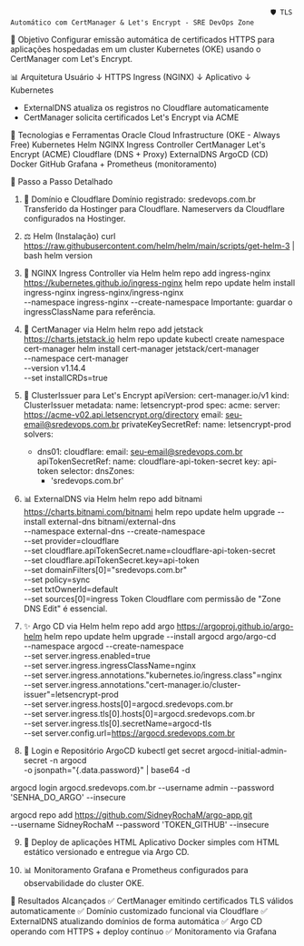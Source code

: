                                                                     🛡️ TLS Automático com CertManager & Let's Encrypt - SRE DevOps Zone

🌟 Objetivo
Configurar emissão automática de certificados HTTPS para aplicações hospedadas em um cluster Kubernetes (OKE) usando o CertManager com Let's Encrypt.

📊 Arquitetura
Usuário
   ↓ HTTPS
Ingress (NGINX) 
   ↓
Aplicativo 
   ↓
Kubernetes 

 + ExternalDNS atualiza os registros no Cloudflare automaticamente
 + CertManager solicita certificados Let's Encrypt via ACME

🚀 Tecnologias e Ferramentas
Oracle Cloud Infrastructure (OKE - Always Free)
Kubernetes
Helm
NGINX Ingress Controller
CertManager
Let's Encrypt (ACME)
Cloudflare (DNS + Proxy)
ExternalDNS
ArgoCD (CD)
Docker
GitHub
Grafana + Prometheus (monitoramento)

📗 Passo a Passo Detalhado

1. 📅 Domínio e Cloudflare
Domínio registrado: sredevops.com.br
Transferido da Hostinger para Cloudflare.
Nameservers da Cloudflare configurados na Hostinger.

2. ⚖️ Helm (Instalação)
curl https://raw.githubusercontent.com/helm/helm/main/scripts/get-helm-3 | bash
helm version

3. 🔌 NGINX Ingress Controller via Helm
helm repo add ingress-nginx https://kubernetes.github.io/ingress-nginx
helm repo update
helm install ingress-nginx ingress-nginx/ingress-nginx \
  --namespace ingress-nginx --create-namespace
Importante: guardar o ingressClassName para referência.

4. 📃 CertManager via Helm
helm repo add jetstack https://charts.jetstack.io
helm repo update
kubectl create namespace cert-manager
helm install cert-manager jetstack/cert-manager \
  --namespace cert-manager \
  --version v1.14.4 \
  --set installCRDs=true

5. 📝 ClusterIssuer para Let's Encrypt
apiVersion: cert-manager.io/v1
kind: ClusterIssuer
metadata:
  name: letsencrypt-prod
spec:
  acme:
    server: https://acme-v02.api.letsencrypt.org/directory
    email: seu-email@sredevops.com.br
    privateKeySecretRef:
      name: letsencrypt-prod
    solvers:
    - dns01:
        cloudflare:
          email: seu-email@sredevops.com.br
          apiTokenSecretRef:
            name: cloudflare-api-token-secret
            key: api-token
      selector:
        dnsZones:
        - 'sredevops.com.br'

6. 📊 ExternalDNS via Helm
helm repo add bitnami https://charts.bitnami.com/bitnami
helm repo update
helm upgrade --install external-dns bitnami/external-dns \
  --namespace external-dns --create-namespace \
  --set provider=cloudflare \
  --set cloudflare.apiTokenSecret.name=cloudflare-api-token-secret \
  --set cloudflare.apiTokenSecret.key=api-token \
  --set domainFilters[0]="sredevops.com.br" \
  --set policy=sync \
  --set txtOwnerId=default \
  --set sources[0]=ingress
Token Cloudflare com permissão de "Zone DNS Edit" é essencial.

7. ✨ Argo CD via Helm
helm repo add argo https://argoproj.github.io/argo-helm
helm repo update
helm upgrade --install argocd argo/argo-cd \
  --namespace argocd --create-namespace \
  --set server.ingress.enabled=true \
  --set server.ingress.ingressClassName=nginx \
  --set server.ingress.annotations."kubernetes\.io/ingress\.class"=nginx \
  --set server.ingress.annotations."cert-manager\.io/cluster-issuer"=letsencrypt-prod \
  --set server.ingress.hosts[0]=argocd.sredevops.com.br \
  --set server.ingress.tls[0].hosts[0]=argocd.sredevops.com.br \
  --set server.ingress.tls[0].secretName=argocd-tls \
  --set server.config.url=https://argocd.sredevops.com.br

8. 🔑 Login e Repositório ArgoCD
kubectl get secret argocd-initial-admin-secret -n argocd \
  -o jsonpath="{.data.password}" | base64 -d

argocd login argocd.sredevops.com.br --username admin --password 'SENHA_DO_ARGO' --insecure

argocd repo add https://github.com/SidneyRochaM/argo-app.git \
  --username SidneyRochaM --password 'TOKEN_GITHUB' --insecure

9. 🌟 Deploy de aplicações HTML
Aplicativo Docker simples com HTML estático versionado e entregue via Argo CD.

10. 📊 Monitoramento
Grafana e Prometheus configurados para observabilidade do cluster OKE.

🚀 Resultados Alcançados
✅ CertManager emitindo certificados TLS válidos automaticamente
✅ Domínio customizado funcional via Cloudflare
✅ ExternalDNS atualizando domínios de forma automática
✅ Argo CD operando com HTTPS + deploy contínuo
✅ Monitoramento via Grafana
